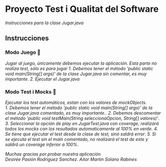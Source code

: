 # Proyecto Test i Qualitat del Software

_Instrucciones para la clase Jugar.java_

## Instrucciones 

### Modo Juego 🚀

_Jugar al juego, únicamente debemos ejecutar la aplicación. Esta parte no realiza test, sólo es para jugar_
_1. Debemos tener el método 'public static void main(String[] args)' de la clase Jugar.java sin comentar, es muy importante._
_2. Ejecutar el Jugar.java_

### Modo Test i Mocks 🔧

_Ejecutar los test automáticos, estan con los valores de mockObjects_.  
_1. Debemos tener el método 'public static void main(String[] args)' de la clase Jugar.java comentado, es muy importante._. 
_2. Debemos descomentar el método 'public void testMain(String seleccionaOpcion, String[] valores)'_. 
_3. Seleccionar la opción de play en JugarTest.java con coverage, realizará todos los mocks con los resultados automaticamente al 100% en verde_. 
_4. Se tiene que ejecutar el test desde la clase de test, sinó saldrá error_. 
_5. Si se ejecuta el test sin el main comentado, no realizará el test de este y saldrá un coverage inferior a 100%_.   


_Muchas gracias por probar nuestra aplicación_  
_Desirée Pasión Rodriguez Sanchez_. 
_Aitor Martin Solano Rabines_
